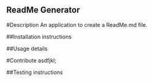 
## ReadMe Generator

#Description
An application to create a ReadMe.md file. 

##Installation
instructions

##Usage
details

#Contribute
asdfjkl;

##Testing
instructions
